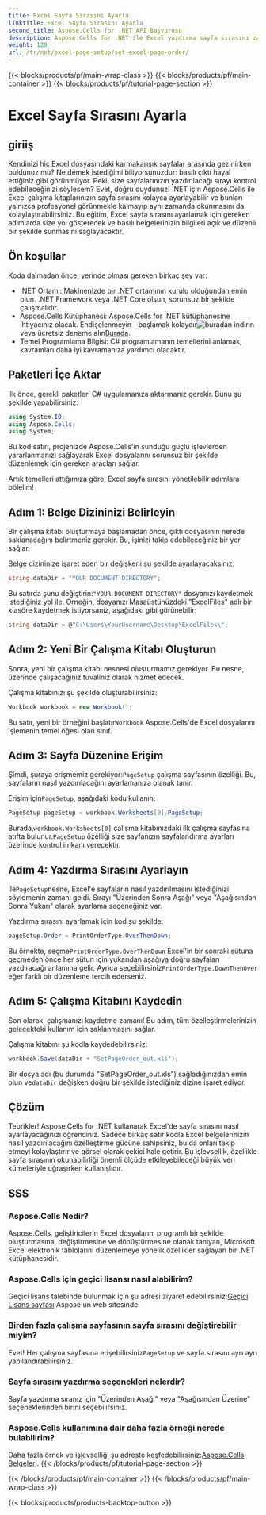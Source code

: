 ```yaml
---
title: Excel Sayfa Sırasını Ayarla
linktitle: Excel Sayfa Sırasını Ayarla
second_title: Aspose.Cells for .NET API Başvurusu
description: Aspose.Cells for .NET ile Excel yazdırma sayfa sırasını zahmetsizce kontrol edin. Bu adım adım kılavuzda iş akışınızı nasıl özelleştireceğinizi öğrenin.
weight: 120
url: /tr/net/excel-page-setup/set-excel-page-order/
---
```


{{< blocks/products/pf/main-wrap-class >}}
{{< blocks/products/pf/main-container >}}
{{< blocks/products/pf/tutorial-page-section >}}

# Excel Sayfa Sırasını Ayarla

## giriiş

Kendinizi hiç Excel dosyasındaki karmakarışık sayfalar arasında gezinirken buldunuz mu? Ne demek istediğimi biliyorsunuzdur: basılı çıktı hayal ettiğiniz gibi görünmüyor. Peki, size sayfalarınızın yazdırılacağı sırayı kontrol edebileceğinizi söylesem? Evet, doğru duydunuz! .NET için Aspose.Cells ile Excel çalışma kitaplarınızın sayfa sırasını kolayca ayarlayabilir ve bunları yalnızca profesyonel görünmekle kalmayıp aynı zamanda okunmasını da kolaylaştırabilirsiniz. Bu eğitim, Excel sayfa sırasını ayarlamak için gereken adımlarda size yol gösterecek ve basılı belgelerinizin bilgileri açık ve düzenli bir şekilde sunmasını sağlayacaktır.

## Ön koşullar

Koda dalmadan önce, yerinde olması gereken birkaç şey var:

- .NET Ortamı: Makinenizde bir .NET ortamının kurulu olduğundan emin olun. .NET Framework veya .NET Core olsun, sorunsuz bir şekilde çalışmalıdır.
-  Aspose.Cells Kütüphanesi: Aspose.Cells for .NET kütüphanesine ihtiyacınız olacak. Endişelenmeyin—başlamak kolaydır![buradan indirin](https://releases.aspose.com/cells/net/) veya ücretsiz deneme alın[Burada](https://releases.aspose.com/).
- Temel Programlama Bilgisi: C# programlamanın temellerini anlamak, kavramları daha iyi kavramanıza yardımcı olacaktır.

## Paketleri İçe Aktar

İlk önce, gerekli paketleri C# uygulamanıza aktarmanız gerekir. Bunu şu şekilde yapabilirsiniz:

```csharp
using System.IO;
using Aspose.Cells;
using System;
```

Bu kod satırı, projenizde Aspose.Cells'in sunduğu güçlü işlevlerden yararlanmanızı sağlayarak Excel dosyalarını sorunsuz bir şekilde düzenlemek için gereken araçları sağlar.

Artık temelleri attığımıza göre, Excel sayfa sırasını yönetilebilir adımlara bölelim!

## Adım 1: Belge Dizininizi Belirleyin

Bir çalışma kitabı oluşturmaya başlamadan önce, çıktı dosyasının nerede saklanacağını belirtmeniz gerekir. Bu, işinizi takip edebileceğiniz bir yer sağlar. 

Belge dizininize işaret eden bir değişkeni şu şekilde ayarlayacaksınız:

```csharp
string dataDir = "YOUR DOCUMENT DIRECTORY";
```

 Bu satırda şunu değiştirin:`"YOUR DOCUMENT DIRECTORY"` dosyanızı kaydetmek istediğiniz yol ile. Örneğin, dosyanızı Masaüstünüzdeki "ExcelFiles" adlı bir klasöre kaydetmek istiyorsanız, aşağıdaki gibi görünebilir:

```csharp
string dataDir = @"C:\Users\YourUsername\Desktop\ExcelFiles\";
```

## Adım 2: Yeni Bir Çalışma Kitabı Oluşturun


Sonra, yeni bir çalışma kitabı nesnesi oluşturmamız gerekiyor. Bu nesne, üzerinde çalışacağınız tuvaliniz olarak hizmet edecek.

Çalışma kitabınızı şu şekilde oluşturabilirsiniz:

```csharp
Workbook workbook = new Workbook();
```

 Bu satır, yeni bir örneğini başlatır`Workbook` Aspose.Cells'de Excel dosyalarını işlemenin temel öğesi olan sınıf.

## Adım 3: Sayfa Düzenine Erişim


 Şimdi, şuraya erişmemiz gerekiyor:`PageSetup` çalışma sayfasının özelliği. Bu, sayfaların nasıl yazdırılacağını ayarlamanıza olanak tanır.

 Erişim için`PageSetup`, aşağıdaki kodu kullanın:

```csharp
PageSetup pageSetup = workbook.Worksheets[0].PageSetup;
```

 Burada,`workbook.Worksheets[0]` çalışma kitabınızdaki ilk çalışma sayfasına atıfta bulunur.`PageSetup` özelliği size sayfanızın sayfalandırma ayarları üzerinde kontrol imkanı verecektir.

## Adım 4: Yazdırma Sırasını Ayarlayın


 İle`PageSetup`nesne, Excel'e sayfaların nasıl yazdırılmasını istediğinizi söylemenin zamanı geldi. Sırayı "Üzerinden Sonra Aşağı" veya "Aşağısından Sonra Yukarı" olarak ayarlama seçeneğiniz var.

Yazdırma sırasını ayarlamak için kod şu şekilde:

```csharp
pageSetup.Order = PrintOrderType.OverThenDown;
```

 Bu örnekte, seçme`PrintOrderType.OverThenDown` Excel'in bir sonraki sütuna geçmeden önce her sütun için yukarıdan aşağıya doğru sayfaları yazdıracağı anlamına gelir. Ayrıca seçebilirsiniz`PrintOrderType.DownThenOver` eğer farklı bir düzenleme tercih ederseniz.

## Adım 5: Çalışma Kitabını Kaydedin


Son olarak, çalışmanızı kaydetme zamanı! Bu adım, tüm özelleştirmelerinizin gelecekteki kullanım için saklanmasını sağlar.

Çalışma kitabını şu kodla kaydedebilirsiniz:

```csharp
workbook.Save(dataDir + "SetPageOrder_out.xls");
```

 Bir dosya adı (bu durumda "SetPageOrder_out.xls") sağladığınızdan emin olun ve`dataDir` değişken doğru bir şekilde istediğiniz dizine işaret ediyor.

## Çözüm

Tebrikler! Aspose.Cells for .NET kullanarak Excel'de sayfa sırasını nasıl ayarlayacağınızı öğrendiniz. Sadece birkaç satır kodla Excel belgelerinizin nasıl yazdırılacağını özelleştirme gücüne sahipsiniz, bu da onları takip etmeyi kolaylaştırır ve görsel olarak çekici hale getirir. Bu işlevsellik, özellikle sayfa sırasının okunabilirliği önemli ölçüde etkileyebileceği büyük veri kümeleriyle uğraşırken kullanışlıdır. 

## SSS

### Aspose.Cells Nedir?
Aspose.Cells, geliştiricilerin Excel dosyalarını programlı bir şekilde oluşturmasına, değiştirmesine ve dönüştürmesine olanak tanıyan, Microsoft Excel elektronik tablolarını düzenlemeye yönelik özellikler sağlayan bir .NET kütüphanesidir.

### Aspose.Cells için geçici lisansı nasıl alabilirim?
 Geçici lisans talebinde bulunmak için şu adresi ziyaret edebilirsiniz:[Geçici Lisans sayfası](https://purchase.aspose.com/temporary-license/) Aspose'un web sitesinde.

### Birden fazla çalışma sayfasının sayfa sırasını değiştirebilir miyim?
 Evet! Her çalışma sayfasına erişebilirsiniz`PageSetup` ve sayfa sırasını ayrı ayrı yapılandırabilirsiniz.

### Sayfa sırasını yazdırma seçenekleri nelerdir?
Sayfa yazdırma sıranız için "Üzerinden Aşağı" veya "Aşağısından Üzerine" seçeneklerinden birini seçebilirsiniz.

### Aspose.Cells kullanımına dair daha fazla örneği nerede bulabilirim?
Daha fazla örnek ve işlevselliği şu adreste keşfedebilirsiniz:[Aspose.Cells Belgeleri](https://reference.aspose.com/cells/net/).
{{< /blocks/products/pf/tutorial-page-section >}}

{{< /blocks/products/pf/main-container >}}
{{< /blocks/products/pf/main-wrap-class >}}

{{< blocks/products/products-backtop-button >}}
